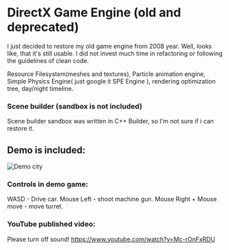 # DirectX Game Engine (old and deprecated)

I just decided to restore my old game engine from 2008 year. Well, looks like, that it's still usable.
I did not invest much time in refactoring or following the guidelines of clean code. 

Resource Filesystem(meshes and textures), Particle animation engine, Simple Physics Engine( just google it SPE Engine ), rendering optimization tree, day/night timeline.

### Scene builder (sandbox is not included)
Scene builder sandbox was written in C++ Builder, so I'm not sure if i can restore it.

## Demo is included:
![Demo city](https://github.com/RomanBelokurov/DirectXGameEngine_2008/blob/master/Documentation/gamedev_ru_3.jpg)
### Controls in demo game: 
WASD - Drive car.
Mouse Left - shoot machine gun.
Mouse Right + Mouse move - move turret.

### YouTube published video:
Please turn off sound! 
https://www.youtube.com/watch?v=Mc-rOnFxRDU

